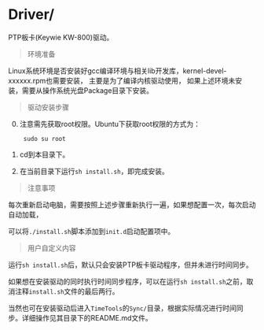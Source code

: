 # Driver/

PTP板卡(Keywie KW-800)驱动。

> 环境准备

Linux系统环境是否安装好gcc编译环境与相关lib开发库，kernel-devel-xxxxxx.rpm也需要安装，
主要是为了编译内核驱动使用， 如果上述环境未安装，需要从操作系统光盘Package目录下安装。

> 驱动安装步骤

0. 注意需先获取root权限。Ubuntu下获取root权限的方式为：

        sudo su root

1. cd到本目录下。

2. 在当前目录下运行`sh install.sh`，即完成安装。

> 注意事项

每次重新启动电脑，需要按照上述步骤重新执行一遍，如果想配置一次，每次启动自动加载，

可以将`./install.sh`脚本添加到`init.d`启动配置项中。

> 用户自定义内容

运行`sh install.sh`后，默认只会安装PTP板卡驱动程序，但并未进行时间同步。

如果想在安装驱动的同时执行时间同步程序，可以在运行`sh install.sh`之前，取消注释`install.sh`文件的最后两行。

当然也可在安装驱动后进入`TimeTools`的`Sync/`目录，根据实际情况进行时间同步。详细操作见其目录下的README.md文件。

